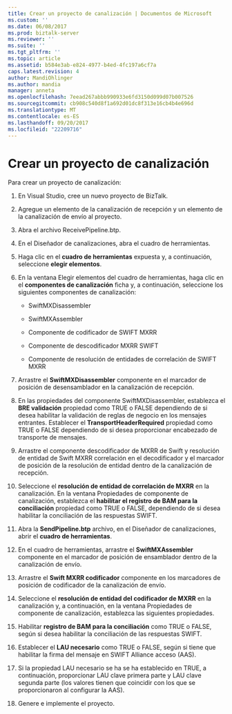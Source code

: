 ```yaml
---
title: Crear un proyecto de canalización | Documentos de Microsoft
ms.custom: ''
ms.date: 06/08/2017
ms.prod: biztalk-server
ms.reviewer: ''
ms.suite: ''
ms.tgt_pltfrm: ''
ms.topic: article
ms.assetid: b584e3ab-e824-4977-b4ed-4fc197a6cf7a
caps.latest.revision: 4
author: MandiOhlinger
ms.author: mandia
manager: anneta
ms.openlocfilehash: 7eead267abbb990933e6fd3150d099d07b007526
ms.sourcegitcommit: cb908c540d8f1a692d01dc8f313e16cb4b4e696d
ms.translationtype: MT
ms.contentlocale: es-ES
ms.lasthandoff: 09/20/2017
ms.locfileid: "22209716"
---
```

# <a name="creating-a-pipeline-project"></a>Crear un proyecto de canalización
Para crear un proyecto de canalización:  
  
1.  En Visual Studio, cree un nuevo proyecto de BizTalk.  
  
2.  Agregue un elemento de la canalización de recepción y un elemento de la canalización de envío al proyecto.  
  
3.  Abra el archivo ReceivePipeline.btp.  
  
4.  En el Diseñador de canalizaciones, abra el cuadro de herramientas.  
  
5.  Haga clic en el **cuadro de herramientas** expuesta y, a continuación, seleccione **elegir elementos**.  
  
6.  En la ventana Elegir elementos del cuadro de herramientas, haga clic en el **componentes de canalización** ficha y, a continuación, seleccione los siguientes componentes de canalización:  
  
    -   SwiftMXDisassembler  
  
    -   SwiftMXAssembler  
  
    -   Componente de codificador de SWIFT MXRR  
  
    -   Componente de descodificador MXRR SWIFT  
  
    -   Componente de resolución de entidades de correlación de SWIFT MXRR  
  
7.  Arrastre el **SwiftMXDisassembler** componente en el marcador de posición de desensamblador en la canalización de recepción.  
  
8.  En las propiedades del componente SwiftMXDisassembler, establezca el **BRE validación** propiedad como TRUE o FALSE dependiendo de si desea habilitar la validación de reglas de negocio en los mensajes entrantes. Establecer el **TransportHeaderRequired** propiedad como TRUE o FALSE dependiendo de si desea proporcionar encabezado de transporte de mensajes.  
  
9. Arrastre el componente descodificador de MXRR de Swift y resolución de entidad de Swift MXRR correlación en el decodificador y el marcador de posición de la resolución de entidad dentro de la canalización de recepción.  
  
10. Seleccione el **resolución de entidad de correlación de MXRR** en la canalización. En la ventana Propiedades de componente de canalización, establezca el **habilitar el registro de BAM para la conciliación** propiedad como TRUE o FALSE, dependiendo de si desea habilitar la conciliación de las respuestas SWIFT.  
  
11. Abra la **SendPipeline.btp** archivo, en el Diseñador de canalizaciones, abrir el **cuadro de herramientas**.  
  
12. En el cuadro de herramientas, arrastre el **SwiftMXAssembler** componente en el marcador de posición de ensamblador dentro de la canalización de envío.  
  
13. Arrastre el **Swift MXRR codificador** componente en los marcadores de posición de codificador de la canalización de envío.  
  
14. Seleccione el **resolución de entidad del codificador de MXRR** en la canalización y, a continuación, en la ventana Propiedades de componente de canalización, establezca las siguientes propiedades.  
  
15. Habilitar **registro de BAM para la conciliación** como TRUE o FALSE, según si desea habilitar la conciliación de las respuestas SWIFT.  
  
16. Establecer el **LAU necesario** como TRUE o FALSE, según si tiene que habilitar la firma del mensaje en SWIFT Alliance acceso (AAS).  
  
17. Si la propiedad LAU necesario se ha se ha establecido en TRUE, a continuación, proporcionar LAU clave primera parte y LAU clave segunda parte (los valores tienen que coincidir con los que se proporcionaron al configurar la AAS).  
  
18. Genere e implemente el proyecto.